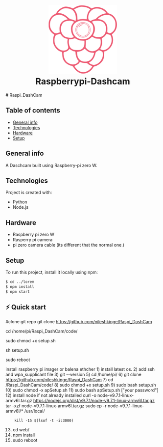 <h1 align="center">
  <img src="https://github.com/nileshkinge/Raspi_DashCam/blob/main/code/web/public/img/logos/logo-256.png" width="224px"/><br/>
  Raspberrypi-Dashcam
</h1>
# Raspi_DashCam

## Table of contents
* [General info](#general-info)
* [Technologies](#technologies)
* [Hardware](#hardware)
* [Setup](#setup)

## General info
A Daschcam built using Raspberry-pi zero W.
	
## Technologies
Project is created with:
* Python
* Node.js

## Hardware
* Raspberry pi zero W
* Rasperry pi camera
* pi zero camera cable (its different that the normal one.)
	
## Setup
To run this project, install it locally using npm:

```
$ cd ../lorem
$ npm install
$ npm start
```

## ⚡️ Quick start
#clone git repo
git clone https://github.com/nileshkinge/Raspi_DashCam

cd /home/pi/Raspi_DashCam/code/

sudo chmod +x setup.sh

sh setup.sh

sudo reboot

install raspberry pi imager or balena ethcher
    1) install latest os.
    2) add ssh and wpa_supplicant file
    3) git --version
    5) cd /home/pi/
    6) git clone https://github.com/nileshkinge/Raspi_DashCam
    7) cd /Raspi_DashCam/code/
    8) sudo chmod +x setup.sh
    9) sudo bash setup.sh
   10) sudo chmod -x apSetup.sh
   11) sudo bash apSetup.sh ["your password"]
   12) install node if not already installed
        curl -o node-v9.7.1-linux-armv6l.tar.gz https://nodejs.org/dist/v9.7.1/node-v9.7.1-linux-armv6l.tar.gz
        tar -xzf node-v9.7.1-linux-armv6l.tar.gz
        sudo cp -r node-v9.7.1-linux-armv6l/* /usr/local/

        kill -15 $(lsof -t -i:3000)

   13) cd web/
   14) npm install   
   15) sudo reboot

